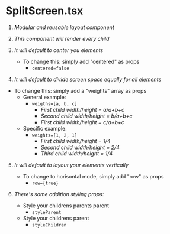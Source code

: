 # SplitScreen.tsx

1. _Modular and reusable layout component_

2. _This component will render every child_

3. _It will default to center you elements_

   - To change this: simply add "centered" as props
     - `centered=false`

4. _It will default to divide screen space equally for all elements_

- To change this: simply add a "weights" array as props
  - General example:
    - `weigths=[a, b, c]`
      - _First child width/height = a/a+b+c_
      - _Second child width/height = b/a+b+c_
      - _First child width/height = c/a+b+c_
  - Specific example:
    - `weights=[1, 2, 1]`
      - _First child width/height = 1/4_
      - _Second child width/height = 2/4_
      - _Third child width/height = 1/4_

5. _It will default to layout your elements vertically_

   - To change to horisontal mode, simply add "row" as props
     - `row={true}`

6. _There's some addition styling props:_
   - Style your childrens parents parent
     - `styleParent`
   - Style your childrens parent
     - `styleChildren`
